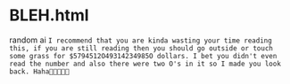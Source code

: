 # BLEH.html
random ai
`I recommend that you are kinda wasting your time reading this, if you are still reading then you should go outside or touch some grass for $5794512O49314234985O dollars. I bet you didn't even read the number and also there were two O's in it so I made you look back. Haha👻🙈🙊🙊🙊`
